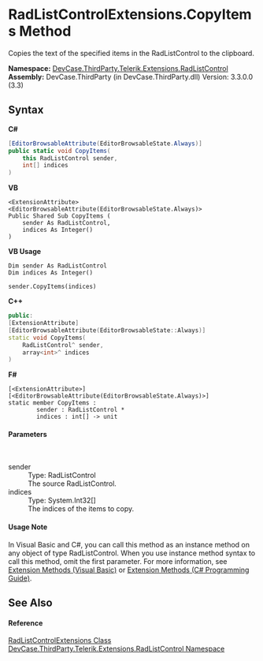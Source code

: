 # RadListControlExtensions.CopyItems Method 
 

Copies the text of the specified items in the RadListControl to the clipboard.

**Namespace:**&nbsp;<a href="N_DevCase_ThirdParty_Telerik_Extensions_RadListControl">DevCase.ThirdParty.Telerik.Extensions.RadListControl</a><br />**Assembly:**&nbsp;DevCase.ThirdParty (in DevCase.ThirdParty.dll) Version: 3.3.0.0 (3.3)

## Syntax

**C#**<br />
``` C#
[EditorBrowsableAttribute(EditorBrowsableState.Always)]
public static void CopyItems(
	this RadListControl sender,
	int[] indices
)
```

**VB**<br />
``` VB
<ExtensionAttribute>
<EditorBrowsableAttribute(EditorBrowsableState.Always)>
Public Shared Sub CopyItems ( 
	sender As RadListControl,
	indices As Integer()
)
```

**VB Usage**<br />
``` VB Usage
Dim sender As RadListControl
Dim indices As Integer()

sender.CopyItems(indices)
```

**C++**<br />
``` C++
public:
[ExtensionAttribute]
[EditorBrowsableAttribute(EditorBrowsableState::Always)]
static void CopyItems(
	RadListControl^ sender, 
	array<int>^ indices
)
```

**F#**<br />
``` F#
[<ExtensionAttribute>]
[<EditorBrowsableAttribute(EditorBrowsableState.Always)>]
static member CopyItems : 
        sender : RadListControl * 
        indices : int[] -> unit 

```


#### Parameters
&nbsp;<dl><dt>sender</dt><dd>Type: RadListControl<br />The source RadListControl.</dd><dt>indices</dt><dd>Type: System.Int32[]<br />The indices of the items to copy.</dd></dl>

#### Usage Note
In Visual Basic and C#, you can call this method as an instance method on any object of type RadListControl. When you use instance method syntax to call this method, omit the first parameter. For more information, see <a href="https://docs.microsoft.com/dotnet/visual-basic/programming-guide/language-features/procedures/extension-methods">Extension Methods (Visual Basic)</a> or <a href="https://docs.microsoft.com/dotnet/csharp/programming-guide/classes-and-structs/extension-methods">Extension Methods (C# Programming Guide)</a>.

## See Also


#### Reference
<a href="T_DevCase_ThirdParty_Telerik_Extensions_RadListControl_RadListControlExtensions">RadListControlExtensions Class</a><br /><a href="N_DevCase_ThirdParty_Telerik_Extensions_RadListControl">DevCase.ThirdParty.Telerik.Extensions.RadListControl Namespace</a><br />